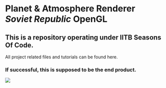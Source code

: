 # Planet & Atmosphere Renderer _Soviet Republic_ OpenGL

## This is a repository operating under IITB Seasons Of Code.

All project related files and tutorials can be found here.

### If successful, this is supposed to be the end product.

![](https://www.wncc-iitb.org/images/planet.png)
